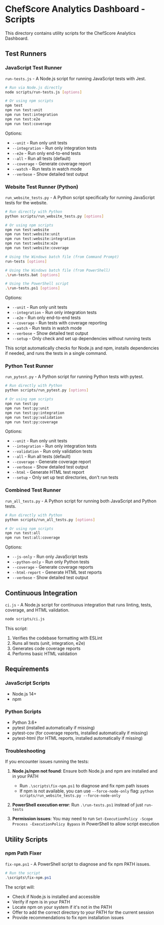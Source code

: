# ChefScore Analytics Dashboard - Scripts

This directory contains utility scripts for the ChefScore Analytics Dashboard.

## Test Runners

### JavaScript Test Runner

`run-tests.js` - A Node.js script for running JavaScript tests with Jest.

```bash
# Run via Node.js directly
node scripts/run-tests.js [options]

# Or using npm scripts
npm test
npm run test:unit
npm run test:integration
npm run test:e2e
npm run test:coverage
```

Options:
- `--unit` - Run only unit tests
- `--integration` - Run only integration tests
- `--e2e` - Run only end-to-end tests
- `--all` - Run all tests (default)
- `--coverage` - Generate coverage report
- `--watch` - Run tests in watch mode
- `--verbose` - Show detailed test output

### Website Test Runner (Python)

`run_website_tests.py` - A Python script specifically for running JavaScript tests for the website.

```bash
# Run directly with Python
python scripts/run_website_tests.py [options]

# Or using npm scripts
npm run test:website
npm run test:website:unit
npm run test:website:integration
npm run test:website:e2e
npm run test:website:coverage

# Using the Windows batch file (from Command Prompt)
run-tests [options]

# Using the Windows batch file (from PowerShell)
.\run-tests.bat [options]

# Using the PowerShell script
.\run-tests.ps1 [options]
```

Options:
- `--unit` - Run only unit tests
- `--integration` - Run only integration tests
- `--e2e` - Run only end-to-end tests
- `--coverage` - Run tests with coverage reporting
- `--watch` - Run tests in watch mode
- `--verbose` - Show detailed test output
- `--setup` - Only check and set up dependencies without running tests

This script automatically checks for Node.js and npm, installs dependencies if needed, and runs the tests in a single command.

### Python Test Runner

`run_pytest.py` - A Python script for running Python tests with pytest.

```bash
# Run directly with Python
python scripts/run_pytest.py [options]

# Or using npm scripts
npm run test:py
npm run test:py:unit
npm run test:py:integration
npm run test:py:validation
npm run test:py:coverage
```

Options:
- `--unit` - Run only unit tests
- `--integration` - Run only integration tests
- `--validation` - Run only validation tests
- `--all` - Run all tests (default)
- `--coverage` - Generate coverage report
- `--verbose` - Show detailed test output
- `--html` - Generate HTML test report
- `--setup` - Only set up test directories, don't run tests

### Combined Test Runner

`run_all_tests.py` - A Python script for running both JavaScript and Python tests.

```bash
# Run directly with Python
python scripts/run_all_tests.py [options]

# Or using npm scripts
npm run test:all
npm run test:all:coverage
```

Options:
- `--js-only` - Run only JavaScript tests
- `--python-only` - Run only Python tests
- `--coverage` - Generate coverage reports
- `--html-report` - Generate HTML test reports
- `--verbose` - Show detailed test output

## Continuous Integration

`ci.js` - A Node.js script for continuous integration that runs linting, tests, coverage, and HTML validation.

```bash
node scripts/ci.js
```

This script:
1. Verifies the codebase formatting with ESLint
2. Runs all tests (unit, integration, e2e)
3. Generates code coverage reports
4. Performs basic HTML validation

## Requirements

### JavaScript Scripts
- Node.js 14+
- npm

### Python Scripts
- Python 3.6+
- pytest (installed automatically if missing)
- pytest-cov (for coverage reports, installed automatically if missing)
- pytest-html (for HTML reports, installed automatically if missing)

### Troubleshooting

If you encounter issues running the tests:

1. **Node.js/npm not found**: Ensure both Node.js and npm are installed and in your PATH
   - Run `.\scripts\fix-npm.ps1` to diagnose and fix npm path issues
   - If npm is not available, you can use `--force-node-only` flag: `python scripts/run_website_tests.py --force-node-only`

2. **PowerShell execution error**: Run `.\run-tests.ps1` instead of just `run-tests`

3. **Permission issues**: You may need to run `Set-ExecutionPolicy -Scope Process -ExecutionPolicy Bypass` in PowerShell to allow script execution

## Utility Scripts

### npm Path Fixer

`fix-npm.ps1` - A PowerShell script to diagnose and fix npm PATH issues.

```powershell
# Run the script
.\scripts\fix-npm.ps1
```

The script will:
- Check if Node.js is installed and accessible
- Verify if npm is in your PATH
- Locate npm on your system if it's not in the PATH
- Offer to add the correct directory to your PATH for the current session
- Provide recommendations to fix npm installation issues 